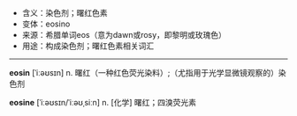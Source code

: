 - <span class="definition">含义：染色剂；曙红色素</span>
- <span class="definition">变体：eosino</span>
- <span class="definition">来源：希腊单词eos（意为dawn或rosy，即黎明或玫瑰色）</span>
- <span class="definition">用途：构成染色剂；曙红色素相关词汇</span>

---

<span class="vocabulary">**eosin**</span> [ˈiːəʊsɪn] n. 曙红（一种红色荧光染料）;（尤指用于光学显微镜观察的）染色剂

<span class="vocabulary">**eosine**</span> [ˈiːəʊsɪn/ˈiːəʊˌsiːn] n. [化学] 曙红；四溴荧光素
